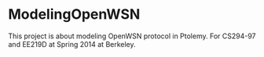 ModelingOpenWSN
===============

This project is about modeling OpenWSN protocol in Ptolemy. For CS294-97 and EE219D at Spring 2014 at Berkeley.
